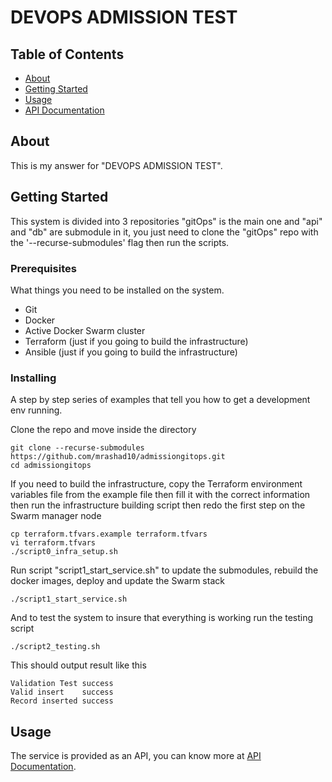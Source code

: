 # DEVOPS ADMISSION TEST

## Table of Contents

- [About](#about)
- [Getting Started](#getting_started)
- [Usage](#usage)
- [API Documentation](https://app.swaggerhub.com/apis-docs/mrashad/ADMISSION/1.0.0)

## About <a name = "about"></a>

This is my answer for "DEVOPS ADMISSION TEST".

## Getting Started <a name = "getting_started"></a>

This system is divided into 3 repositories "gitOps" is the main one and "api" and "db" are submodule in it, you just need to clone the "gitOps" repo with the '--recurse-submodules' flag then run the scripts.

### Prerequisites

What things you need to be installed on the system.

- Git
- Docker
- Active Docker Swarm cluster
- Terraform (just if you going to build the infrastructure)
- Ansible (just if you going to build the infrastructure)

### Installing

A step by step series of examples that tell you how to get a development env running.

Clone the repo and move inside the directory


```
git clone --recurse-submodules https://github.com/mrashad10/admissiongitops.git
cd admissiongitops
```

If you need to build the infrastructure, copy the Terraform environment variables file from the example file then fill it with the correct information then run the infrastructure building script then redo the first step on the Swarm manager node

```
cp terraform.tfvars.example terraform.tfvars
vi terraform.tfvars
./script0_infra_setup.sh
```

Run script "script1_start_service.sh" to update the submodules, rebuild the docker images, deploy and update the Swarm stack
```
./script1_start_service.sh
```

And to test the system to insure that everything is working run the testing script

```
./script2_testing.sh
```

This should output result like this

```
Validation Test success
Valid insert    success
Record inserted success
```

## Usage <a name = "usage"></a>

The service is provided as an API, you can know more at [API Documentation](https://app.swaggerhub.com/apis-docs/mrashad/ADMISSION/1.0.0).
